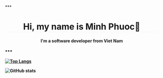 ***<h1 align="center" style="text-align: center; border-bottom: solid 1px #F2F2F2">Hi, my name is Minh Phuoc👋</h3>
<h4 style="text-align: center;"> I'm a software developer from Viet Nam<h4>***

[![Top Langs](https://github-readme-stats.vercel.app/api/top-langs/?username=VideyKohaku)](https://github.com/anuraghazra/github-readme-stats)

![GitHub stats](https://github-readme-stats.vercel.app/api?username=VideyKohaku&show_icons=true)  



<!--
**VideyKohaku/VideyKohaku** is a ✨ _special_ ✨ repository because its `README.md` (this file) appears on your GitHub profile.

Here are some ideas to get you started:

- 🔭 I’m currently working on ...
- 🌱 I’m currently learning ...
- 👯 I’m looking to collaborate on ...
- 🤔 I’m looking for help with ...
- 💬 Ask me about ...
- 📫 How to reach me: ...
- 😄 Pronouns: ...
- ⚡ Fun fact: ...
-->
